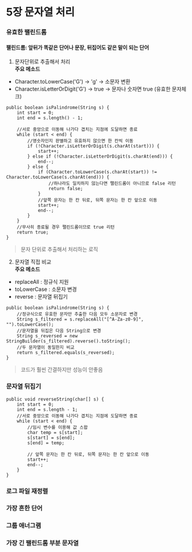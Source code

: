 # 5장 문자열 처리
### 유효한 팰린드롬
#### 팰린드롬: 앞뒤가 똑같은 단어나 문장, 뒤집어도 같은 말이 되는 단어
1. 문자단위로 추출해서 처리<br>
**주요 메소드**
* Character.toLowerCase('G') -> 'g' -> 소문자 변환
* Character.isLetterOrDigit('G') -> true -> 문자나 숫자면 true (유효한 문자체크)
```
public boolean isPalindrome(String s) {
    int start = 0;
    int end = s.length() - 1;
    
    //서로 중앙으로 이동해 나가다 겹치는 지점에 도달하면 종료
    while (start < end) {
        //영숫자인지 판별하고 유효하지 않으면 한 칸씩 이동
        if (!Character.isLetterOrDigit(s.charAt(start))) {
            start++;
        } else if (!Character.isLetterOrDigit(s.charAt(end))) {
            end--;
        } else {
            if (Character.toLowerCase(s.charAt(start)) != Character.toLowerCase(s.charAt(end))) {
                //하나라도 일치하지 않는다면 팰린드롬이 아니므로 false 리턴
                return false;
            }
            //앞쪽 문자는 한 칸 뒤로, 뒤쪽 문자는 한 칸 앞으로 이동
            start++;
            end--;
        }
    }
    //무사히 종료될 경우 팰린드롬이므로 true 리턴
    return true;
}
```
> 문자 단위로 추출해서 처리하는 로직

2. 문자열 직접 비교<br>
**주요 메소드**
* replaceAll : 정규식 지원
* toLowerCase : 소문자 변경
* reverse : 문자열 뒤집기
```
public boolean isPalindrome(String s) {
    //정규식으로 유효한 문자만 추출한 다음 모두 소문자로 변경
    String s_filtered = s.replaceAll("[^A-Za-z0-9]", "").toLowerCase();
    //문자열을 뒤집은 다음 String으로 변경
    String s_reversed = new StringBuilder(s_filtered).reverse().toString();
    //두 문자열이 동일한지 비교
    return s_filtered.equals(s_reversed);
}
```
> 코드가 훨씬 간결하지만 성능이 안좋음
### 문자열 뒤집기
```
public void reverseString(char[] s) {
    int start = 0;
    int end = s.length - 1;
    //서로 중앙으로 이동해 나가다 겹치는 지점에 도달하면 종료
    while (start < end) {
        //임시 변수를 이용해 값 스왑
        char temp = s[start];
        s[start] = s[end];
        s[end] = temp;

        // 앞쪽 문자는 한 칸 뒤로, 뒤쪽 문자는 한 칸 앞으로 이동
        start++;
        end--;
    }
}
```
### 로그 파일 재정렬
### 가장 흔한 단어
### 그룹 애너그램
### 가장 긴 팰린드롬 부분 문자열